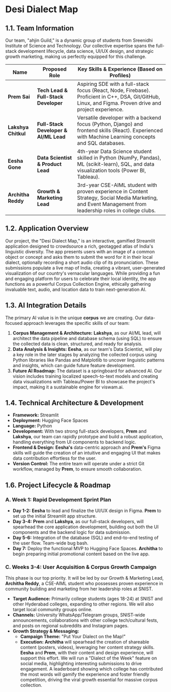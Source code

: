 # Desi Dialect Map

## 1.1. Team Information

Our team, "ahjin Guild," is a dynamic group of students from Sreenidhi Institute of Science and Technology. Our collective expertise spans the full-stack development lifecycle, data science, UI/UX design, and strategic growth marketing, making us perfectly equipped for this challenge.

| Name             | Proposed Role                     | Key Skills & Experience (Based on Profiles)                                                                                                    |
| ---------------- | --------------------------------- | ---------------------------------------------------------------------------------------------------------------------------------------------- |
| **Prem Sai** | **Tech Lead & Full-Stack Developer** | Aspiring SDE with a full-stack focus (React, Node, Firebase). Proficient in C++, DSA, Git/GitHub, Linux, and Figma. Proven drive and project experience. |
| **Lakshya Chitkul**| **Full-Stack Developer & AI/ML Lead** | Versatile developer with a backend focus (Python, Django) and frontend skills (React). Experienced with Machine Learning concepts and SQL databases. |
| **Eesha Gone** | **Data Scientist & Product Lead** | 4th-year Data Science student skilled in Python (NumPy, Pandas), ML (scikit-learn), SQL, and data visualization tools (Power BI, Tableau). |
| **Architha Reddy** | **Growth & Marketing Lead** | 3rd-year CSE-AIML student with proven experience in Content Strategy, Social Media Marketing, and Event Management from leadership roles in college clubs. |


## 1.2. Application Overview

Our project, the "Desi Dialect Map," is an interactive, gamified Streamlit application designed to crowdsource a rich, geotagged atlas of India's linguistic diversity. The app presents users with an image of a common object or concept and asks them to submit the word for it in their local dialect, optionally recording a short audio clip of its pronunciation. These submissions populate a live map of India, creating a vibrant, user-generated visualization of our country's vernacular languages. While providing a fun and engaging platform for users to celebrate their local identity, the app functions as a powerful Corpus Collection Engine, ethically gathering invaluable text, audio, and location data to train next-generation AI.

## 1.3. AI Integration Details

The primary AI value is in the unique **corpus** we are creating. Our data-focused approach leverages the specific skills of our team:
1.  **Corpus Management & Architecture:** **Lakshya**, as our AI/ML lead, will architect the data pipeline and database schema (using SQL) to ensure the collected data is clean, structured, and ready for analysis.
2.  **Data Analysis & Insights:** **Eesha**, as our team's Data Scientist, will play a key role in the later stages by analyzing the collected corpus using Python libraries like Pandas and Matplotlib to uncover linguistic patterns and insights, which can guide future feature development.
3.  **Future AI Roadmap:** The dataset is a springboard for advanced AI. Our vision includes training localized speech-to-text models and creating data visualizations with Tableau/Power BI to showcase the project's impact, making it a sustainable engine for viswam.ai.

## 1.4. Technical Architecture & Development

* **Framework:** Streamlit
* **Deployment:** Hugging Face Spaces
* **Language:** Python
* **Development:** With two strong full-stack developers, **Prem** and **Lakshya**, our team can rapidly prototype and build a robust application, handling everything from UI components to backend logic.
* **Frontend & Design:** **Eesha's** data-centric approach and **Prem's** Figma skills will guide the creation of an intuitive and engaging UI that makes data contribution effortless for the user.
* **Version Control:** The entire team will operate under a strict Git workflow, managed by **Prem**, to ensure smooth collaboration.

## 1.6. Project Lifecycle & Roadmap

### A. Week 1: Rapid Development Sprint Plan

* **Day 1-2:** **Eesha** to lead and finalize the UI/UX design in Figma. **Prem** to set up the initial Streamlit app structure.
* **Day 3-4:** **Prem** and **Lakshya**, as our full-stack developers, will spearhead the core application development, building out both the UI components and the backend logic for data submission.
* **Day 5-6:** Integration of the database (SQL) and end-to-end testing of the user flow. Team-wide bug bash.
* **Day 7:** Deploy the functional MVP to Hugging Face Spaces. **Architha** to begin preparing initial promotional content based on the live app.

### C. Weeks 3-4: User Acquisition & Corpus Growth Campaign

This phase is our top priority. It will be led by our Growth & Marketing Lead, **Architha Reddy**, a CSE-AIML student who possesses proven experience in community building and marketing from her leadership roles at SNIST.

* **Target Audience:** Primarily college students (ages 18-24) at SNIST and other Hyderabad colleges, expanding to other regions. We will also target local community groups online.
* **Channels:** University WhatsApp/Telegram groups, SNIST-wide announcements, collaborations with other college tech/cultural fests, and posts on regional subreddits and Instagram pages.
* **Growth Strategy & Messaging:**
    * **Campaign Theme:** "Put Your Dialect on the Map!"
    * **Execution:** **Architha** will spearhead the creation of shareable content (posters, videos), leveraging her content strategy skills. **Eesha** and **Prem**, with their content and design experience, will support this effort. We will run a "Dialect of the Week" feature on social media, highlighting interesting submissions to drive engagement. A leaderboard showing which college has contributed the most words will gamify the experience and foster friendly competition, driving the viral growth essential for massive corpus collection.